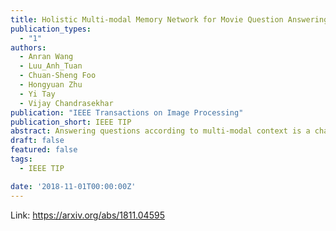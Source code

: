 ```yaml
---
title: Holistic Multi-modal Memory Network for Movie Question Answering
publication_types:
  - "1"
authors:
  - Anran Wang
  - Luu_Anh_Tuan
  - Chuan-Sheng Foo
  - Hongyuan Zhu
  - Yi Tay
  - Vijay Chandrasekhar
publication: "IEEE Transactions on Image Processing"
publication_short: IEEE TIP
abstract: Answering questions according to multi-modal context is a challenging problem as it requires a deep integration of different data sources. Existing approaches only employ partial interactions among data sources in one attention hop. In this paper, we present the Holistic Multi-modal Memory Network (HMMN) framework which fully considers the interactions between different input sources (multi-modal context, question) in each hop. In addition, it takes answer choices into consideration during the context retrieval stage. Therefore, the proposed framework effectively integrates multi-modal context, question, and answer information, which leads to more informative context retrieved for question answering. Our HMMN framework achieves state-of-the-art accuracy on MovieQA dataset. Extensive ablation studies show the importance of holistic reasoning and contributions of different attention strategies.
draft: false
featured: false
tags:
  - IEEE TIP

date: '2018-11-01T00:00:00Z'
---
```

Link: https://arxiv.org/abs/1811.04595